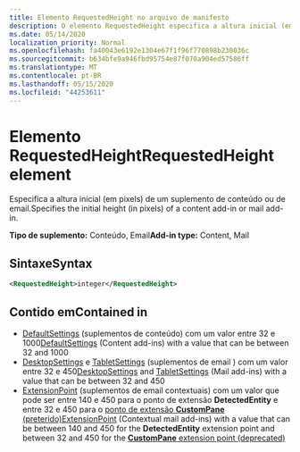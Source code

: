 ```yaml
---
title: Elemento RequestedHeight no arquivo de manifesto
description: O elemento RequestedHeight especifica a altura inicial (em pixels) de um suplemento de conteúdo ou email.
ms.date: 05/14/2020
localization_priority: Normal
ms.openlocfilehash: fa40043e6192e1304e67f1f96f770898b230036c
ms.sourcegitcommit: b634bfe9a946fbd95754e87f070a904ed57586ff
ms.translationtype: MT
ms.contentlocale: pt-BR
ms.lasthandoff: 05/15/2020
ms.locfileid: "44253611"
---
```

# <a name="requestedheight-element"></a><span data-ttu-id="89d8d-103">Elemento RequestedHeight</span><span class="sxs-lookup"><span data-stu-id="89d8d-103">RequestedHeight element</span></span>

<span data-ttu-id="89d8d-104">Especifica a altura inicial (em pixels) de um suplemento de conteúdo ou de email.</span><span class="sxs-lookup"><span data-stu-id="89d8d-104">Specifies the initial height (in pixels) of a content add-in or mail add-in.</span></span>

<span data-ttu-id="89d8d-105">**Tipo de suplemento:** Conteúdo, Email</span><span class="sxs-lookup"><span data-stu-id="89d8d-105">**Add-in type:** Content, Mail</span></span>

## <a name="syntax"></a><span data-ttu-id="89d8d-106">Sintaxe</span><span class="sxs-lookup"><span data-stu-id="89d8d-106">Syntax</span></span>

```XML
<RequestedHeight>integer</RequestedHeight>
```

## <a name="contained-in"></a><span data-ttu-id="89d8d-107">Contido em</span><span class="sxs-lookup"><span data-stu-id="89d8d-107">Contained in</span></span>

- <span data-ttu-id="89d8d-108">[DefaultSettings](defaultsettings.md) (suplementos de conteúdo) com um valor entre 32 e 1000</span><span class="sxs-lookup"><span data-stu-id="89d8d-108">[DefaultSettings](defaultsettings.md) (Content add-ins) with a value that can be between 32 and 1000</span></span>
- <span data-ttu-id="89d8d-109">[DesktopSettings](desktopsettings.md) e [TabletSettings](tabletsettings.md) (suplementos de email ) com um valor entre 32 e 450</span><span class="sxs-lookup"><span data-stu-id="89d8d-109">[DesktopSettings](desktopsettings.md) and [TabletSettings](tabletsettings.md) (Mail add-ins) with a value that can be between 32 and 450</span></span>
- <span data-ttu-id="89d8d-110">[ExtensionPoint](extensionpoint.md) (suplementos de email contextuais) com um valor que pode ser entre 140 e 450 para o ponto de extensão **DetectedEntity** e entre 32 e 450 para o [ponto de extensão **CustomPane** (preterido)](https://developer.microsoft.com/outlook/blogs/make-your-add-ins-available-in-the-office-ribbon/)</span><span class="sxs-lookup"><span data-stu-id="89d8d-110">[ExtensionPoint](extensionpoint.md) (Contextual mail add-ins) with a value that can be between 140 and 450 for the **DetectedEntity** extension point and between 32 and 450 for the [**CustomPane** extension point (deprecated)](https://developer.microsoft.com/outlook/blogs/make-your-add-ins-available-in-the-office-ribbon/)</span></span>
